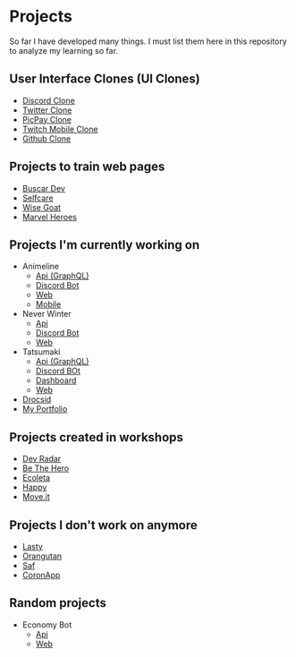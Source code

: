# Projects
So far I have developed many things. I must list them here in this repository to analyze my learning so far.

## User Interface Clones (UI Clones)

- [Discord Clone](https://github.com/zevdvlpr/discord-clone)
- [Twitter Clone](https://github.com/zevdvlpr/twitter-clone)
- [PicPay Clone](https://github.com/zevdvlpr/picpay-clone)
- [Twitch Mobile Clone](https://github.com/zevdvlpr/twitch-mobile-clone)
- [Github Clone](https://github.com/zevdvlpr/github-clone)

## Projects to train web pages

- [Buscar Dev](https://github.com/zevdvlpr/busca-dev)
- [Selfcare](https://github.com/zevdvlpr/selfcare)
- [Wise Goat](https://github.com/zevdvlpr/wisegoat)
- [Marvel Heroes](https://github.com/zevdvlpr/marvel-heroes)

## Projects I'm currently working on

- Animeline
  - [Api (GraphQL)](https://github.com/animeline/api-graphql)
  - [Discord Bot](https://github.com/animeline/discord-bot)
  - [Web](https://github.com/animeline/web)
  - [Mobile](https://github.com/animeline/mobile)
- Never Winter
  - [Api](https://github.com/zevdvlpr/never-winter-api)
  - [Discord Bot](https://github.com/zevdvlpr/never-winter-bot)
  - [Web](https://github.com/zevdvlpr/never-winter-web)
- Tatsumaki
  - [Api (GraphQL)](https://github.com/tatsumaki/api-graphql)  
  - [Discord BOt](https://github.com/tatsumaki/bot)
  - [Dashboard](https://github.com/tatsumaki/dashboard)
  - [Web](https://github.com/tatsumaki/web)
- [Drocsid](https://github.com/zevdvlpr/drocsid)
- [My Portfolio](https://github.com/zevdvlpr/zevdvlpr.ml)

## Projects created in workshops

- [Dev Radar](https://github.com/zevdvlpr/dev-radar)
- [Be The Hero](https://github.com/zevdvlpr/be-the-hero)
- [Ecoleta](https://github.com/zevdvlpr/ecoleta)
- [Happy](https://github.com/zevdvlpr/happy)
- [Move.it](https://github.com/zevdvlpr/moveit)

## Projects I don't work on anymore

- [Lasty](https://github.com/zevdvlpr/lasty)
- [Orangutan](https://github.com/zevdvlpr/orangutan)
- [Saf](https://github.com/zevdvlpr/saf)
- [CoronApp](https://github.com/zevdvlpr/coronApp)

## Random projects

- Economy Bot
  - [Api](https://github.com/zevdvlpr/bot-economy-api)
  - [Web](https://github.com/zevdvlpr/bot-economy-web)
